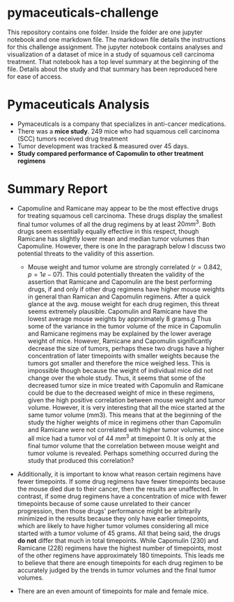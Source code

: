 # pymaceuticals-challenge

This repository contains one folder. Inside the folder are one jupyter notebook and one markdown file. The markdown file details the instructions for this challenge assignment. The jupyter notebook contains analyses and visualization of a dataset of mice in a study of squamous cell carcinoma treatment. That notebook has a top level summary at the beginning of the file. Details about the study and that summary has been reproduced here for ease of access. 

# Pymaceuticals Analysis

- Pymaceuticals is a company that specializes in anti-cancer medications.
- There was a **mice study**. 249 mice who had squamous cell carcinoma (SCC) tumors received drug treatment
- Tumor development was tracked & measured over 45 days.
- **Study compared performance of Capomulin to other treatment regimens**


# Summary Report

- Capomuline and Ramicane may appear to be the most effective drugs for treating squamous cell carcinoma. These drugs display the smallest final tumor volumes of all the drug regimens by at least $20 mm^3$. Both drugs seem essentially equally effective in this respect, though Ramicane has slightly lower mean and median tumor volumes than Capomuline. However, there is one In the paragraph below I discuss two potential threats to the validity of this assertion. 

    - Mouse weight and tumor volume are strongly correlated ($r = 0.842$, $p = 1e-07$). This could potentially threaten the validity of the assertion that Ramicane and Capomulin are the best performing drugs, if and only if other drug regimens have higher mouse weights in general than Ramican and Capomulin regimens. After a quick glance at the avg. mouse weight for each drug regimen, this threat seems extremely plausible. Capomulin and Ramicane have the lowest average mouse weights by apprximately 8 grams.g Thus some of the variance in the tumor volume of the mice in Capomulin and Ramicane regimens may be explained by the lower average weight of mice. However, Ramicane and Capomulin significantly decrease the size of tumors, perhaps these two drugs have a higher concentration of later timepoints with smaller weights because the tumors got smaller and therefore the mice weighed less. This is impossible though because the weight of individual mice did not change over the whole study. Thus, it seems that some of the decreased tumor size in mice treated with Capomulin and Ramicane could be due to the decreased weight of mice in these regimens, given the high positive correlation between mouse weight and tumor volume. However, it is very interesting that all the mice started at the same tumor volume (mm3). This means that at the beginning of the study the higher weights of mice in regimens other than Capomulin and Ramicane were not correlated with higher tumor volumes, since all mice had a tumor vol of 44 $mm^3$ at timepoint 0. It is only at the final tumor volume that the correlation between mouse weight and tumor volume is revealed. Perhaps something occurred during the study that produced this correlation? 

- Additionally, it is important to know what reason certain regimens have fewer timepoints. If some drug regimens have fewer timepoints because the mouse died due to their cancer, then the results are unaffected. In contrast, if some drug regimens have a concentration of mice with fewer timepoints because of some cause unrelated to their cancer progression, then those drugs' performance might be arbitrarily minimized in the results because they only have earlier timepoints, which are likely to have higher tumor volumes considering all mice started with a tumor volume of 45 grams. All that being said, the drugs **do not** differ that much in total timepoints. While Capomulin (230) and Ramicane (228) regimens have the highest number of timepoints, most of the other regimens have approximately 180 timepoints. This leads me to believe that there are enough timepoints for each drug regimen to be accurately judged by the trends in tumor volumes and the final tumor volumes.

- There are an even amount of timepoints for male and female mice. 

